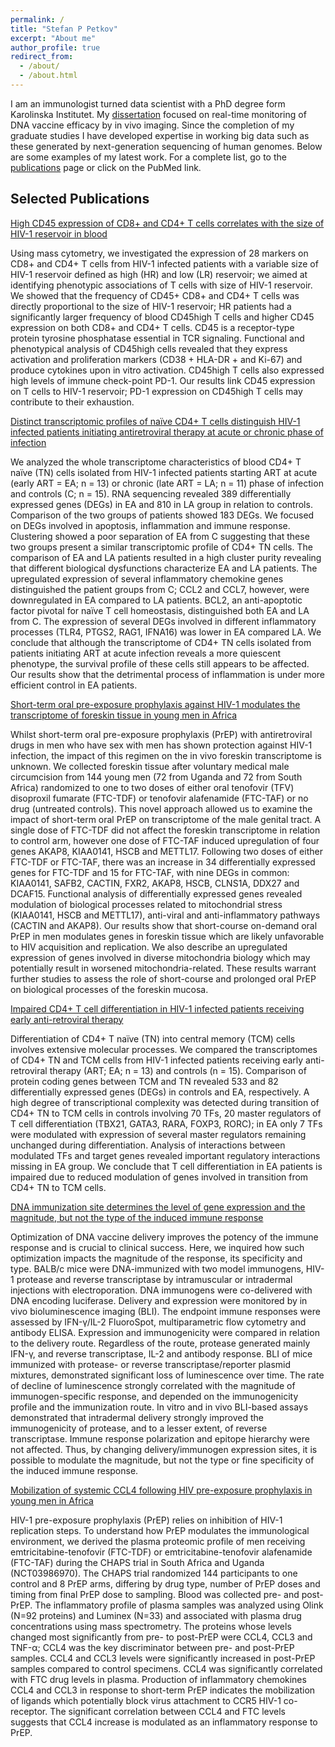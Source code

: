 ```yaml
---
permalink: /
title: "Stefan P Petkov"
excerpt: "About me"
author_profile: true
redirect_from: 
  - /about/
  - /about.html
---
```


I am an immunologist turned data scientist with a PhD degree form Karolinska Institutet. My [dissertation](https://openarchive.ki.se/xmlui/handle/10616/46147) focused on real-time monitoring of DNA vaccine efficacy by in vivo imaging. Since the completion of my graduate studies I have developed expertise in working big data such as these generated by next-generation sequencing of human genomes. Below are some examples of my latest work. For a complete list, go to the [publications](https://stefanppetkov.github.io/publications) page or click on the PubMed link.


Selected Publications
---------------------

[High CD45 expression of CD8+ and CD4+ T cells correlates with the size of HIV-1 reservoir in blood](https://www.nature.com/articles/s41598-020-77433-z)

Using mass cytometry, we investigated the expression of 28 markers on CD8+ and CD4+ T cells from HIV-1 infected patients with a variable size of HIV-1 reservoir defined as high (HR) and low (LR) reservoir; we aimed at identifying phenotypic associations of T cells with size of HIV-1 reservoir. We showed that the frequency of CD45+ CD8+ and CD4+ T cells was directly proportional to the size of HIV-1 reservoir; HR patients had a significantly larger frequency of blood CD45high T cells and higher CD45 expression on both CD8+ and CD4+ T cells. CD45 is a receptor-type protein tyrosine phosphatase essential in TCR signaling. Functional and phenotypical analysis of CD45high cells revealed that they express activation and proliferation markers (CD38 + HLA-DR + and Ki-67) and produce cytokines upon in vitro activation. CD45high T cells also expressed high levels of immune check-point PD-1. Our results link CD45 expression on T cells to HIV-1 reservoir; PD-1 expression on CD45high T cells may contribute to their exhaustion.


[Distinct transcriptomic profiles of naïve CD4+ T cells distinguish HIV-1 infected patients initiating antiretroviral therapy at acute or chronic phase of infection](https://www.sciencedirect.com/science/article/pii/S0888754321003219?via%3Dihub)

We analyzed the whole transcriptome characteristics of blood CD4+ T naïve (TN) cells isolated from HIV-1 infected patients starting ART at acute (early ART = EA; n = 13) or chronic (late ART = LA; n = 11) phase of infection and controls (C; n = 15). RNA sequencing revealed 389 differentially expressed genes (DEGs) in EA and 810 in LA group in relation to controls. Comparison of the two groups of patients showed 183 DEGs. We focused on DEGs involved in apoptosis, inflammation and immune response. Clustering showed a poor separation of EA from C suggesting that these two groups present a similar transcriptomic profile of CD4+ TN cells. The comparison of EA and LA patients resulted in a high cluster purity revealing that different biological dysfunctions characterize EA and LA patients. The upregulated expression of several inflammatory chemokine genes distinguished the patient groups from C; CCL2 and CCL7, however, were downregulated in EA compared to LA patients. BCL2, an anti-apoptotic factor pivotal for naïve T cell homeostasis, distinguished both EA and LA from C. The expression of several DEGs involved in different inflammatory processes (TLR4, PTGS2, RAG1, IFNA16) was lower in EA compared LA. We conclude that although the transcriptome of CD4+ TN cells isolated from patients initiating ART at acute infection reveals a more quiescent phenotype, the survival profile of these cells still appears to be affected. Our results show that the detrimental process of inflammation is under more efficient control in EA patients.


[Short-term oral pre-exposure prophylaxis against HIV-1 modulates the transcriptome of foreskin tissue in young men in Africa](https://www.frontiersin.org/articles/10.3389/fimmu.2022.1009978/full)

Whilst short-term oral pre-exposure prophylaxis (PrEP) with antiretroviral drugs in men who have sex with men has shown protection against HIV-1 infection, the impact of this regimen on the in vivo foreskin transcriptome is unknown. We collected foreskin tissue after voluntary medical male circumcision from 144 young men (72 from Uganda and 72 from South Africa) randomized to one to two doses of either oral tenofovir (TFV) disoproxil fumarate (FTC-TDF) or tenofovir alafenamide (FTC-TAF) or no drug (untreated controls). This novel approach allowed us to examine the impact of short-term oral PrEP on transcriptome of the male genital tract. A single dose of FTC-TDF did not affect the foreskin transcriptome in relation to control arm, however one dose of FTC-TAF induced upregulation of four genes AKAP8, KIAA0141, HSCB and METTL17. Following two doses of either FTC-TDF or FTC-TAF, there was an increase in 34 differentially expressed genes for FTC-TDF and 15 for FTC-TAF, with nine DEGs in common: KIAA0141, SAFB2, CACTIN, FXR2, AKAP8, HSCB, CLNS1A, DDX27 and DCAF15. Functional analysis of differentially expressed genes revealed modulation of biological processes related to mitochondrial stress (KIAA0141, HSCB and METTL17), anti-viral and anti-inflammatory pathways (CACTIN and AKAP8). Our results show that short-course on-demand oral PrEP in men modulates genes in foreskin tissue which are likely unfavorable to HIV acquisition and replication. We also describe an upregulated expression of genes involved in diverse mitochondria biology which may potentially result in worsened mitochondria-related. These results warrant further studies to assess the role of short-course and prolonged oral PrEP on biological processes of the foreskin mucosa.


[Impaired CD4+ T cell differentiation in HIV-1 infected patients receiving early anti-retroviral therapy](https://www.sciencedirect.com/science/article/pii/S0888754322001124?via%3Dihub)

Differentiation of CD4+ T naïve (TN) into central memory (TCM) cells involves extensive molecular processes. We compared the transcriptomes of CD4+ TN and TCM cells from HIV-1 infected patients receiving early anti-retroviral therapy (ART; EA; n = 13) and controls (n = 15). Comparison of protein coding genes between TCM and TN revealed 533 and 82 differentially expressed genes (DEGs) in controls and EA, respectively. A high degree of transcriptional complexity was detected during transition of CD4+ TN to TCM cells in controls involving 70 TFs, 20 master regulators of T cell differentiation (TBX21, GATA3, RARA, FOXP3, RORC); in EA only 7 TFs were modulated with expression of several master regulators remaining unchanged during differentiation. Analysis of interactions between modulated TFs and target genes revealed important regulatory interactions missing in EA group. We conclude that T cell differentiation in EA patients is impaired due to reduced modulation of genes involved in transition from CD4+ TN to TCM cells.


[DNA immunization site determines the level of gene expression and the magnitude, but not the type of the induced immune response](https://journals.plos.org/plosone/article?id=10.1371/journal.pone.0197902)

Optimization of DNA vaccine delivery improves the potency of the immune response and is crucial to clinical success. Here, we inquired how such optimization impacts the magnitude of the response, its specificity and type. BALB/c mice were DNA-immunized with two model immunogens, HIV-1 protease and reverse transcriptase by intramuscular or intradermal injections with electroporation. DNA immunogens were co-delivered with DNA encoding luciferase. Delivery and expression were monitored by in vivo bioluminescence imaging (BLI). The endpoint immune responses were assessed by IFN-γ/IL-2 FluoroSpot, multiparametric flow cytometry and antibody ELISA. Expression and immunogenicity were compared in relation to the delivery route. Regardless of the route, protease generated mainly IFN-γ, and reverse transcriptase, IL-2 and antibody response. BLI of mice immunized with protease- or reverse transcriptase/reporter plasmid mixtures, demonstrated significant loss of luminescence over time. The rate of decline of luminescence strongly correlated with the magnitude of immunogen-specific response, and depended on the immunogenicity profile and the immunization route. In vitro and in vivo BLI-based assays demonstrated that intradermal delivery strongly improved the immunogenicity of protease, and to a lesser extent, of reverse transcriptase. Immune response polarization and epitope hierarchy were not affected. Thus, by changing delivery/immunogen expression sites, it is possible to modulate the magnitude, but not the type or fine specificity of the induced immune response.


[Mobilization of systemic CCL4 following HIV pre-exposure prophylaxis in young men in Africa](https://www.frontiersin.org/articles/10.3389/fimmu.2022.965214/full)

HIV-1 pre-exposure prophylaxis (PrEP) relies on inhibition of HIV-1 replication steps. To understand how PrEP modulates the immunological environment, we derived the plasma proteomic profile of men receiving emtricitabine-tenofovir (FTC-TDF) or emtricitabine-tenofovir alafenamide (FTC-TAF) during the CHAPS trial in South Africa and Uganda (NCT03986970). The CHAPS trial randomized 144 participants to one control and 8 PrEP arms, differing by drug type, number of PrEP doses and timing from final PrEP dose to sampling. Blood was collected pre- and post-PrEP. The inflammatory profile of plasma samples was analyzed using Olink (N=92 proteins) and Luminex (N=33) and associated with plasma drug concentrations using mass spectrometry. The proteins whose levels changed most significantly from pre- to post-PrEP were CCL4, CCL3 and TNF-α; CCL4 was the key discriminator between pre- and post-PrEP samples. CCL4 and CCL3 levels were significantly increased in post-PrEP samples compared to control specimens. CCL4 was significantly correlated with FTC drug levels in plasma. Production of inflammatory chemokines CCL4 and CCL3 in response to short-term PrEP indicates the mobilization of ligands which potentially block virus attachment to CCR5 HIV-1 co-receptor. The significant correlation between CCL4 and FTC levels suggests that CCL4 increase is modulated as an inflammatory response to PrEP.
